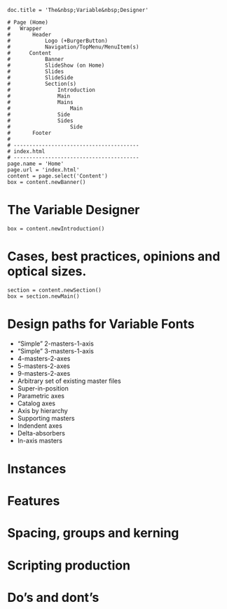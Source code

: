 ~~~
doc.title = 'The&nbsp;Variable&nbsp;Designer'

# Page (Home)
#	Wrapper
#		Header 
#			Logo (+BurgerButton)
#			Navigation/TopMenu/MenuItem(s)
#      Content
#  			Banner
#  			SlideShow (on Home)
#      		Slides
#      		SlideSide
#			Section(s)
#				Introduction
#				Main
#				Mains
#					Main
#				Side
#				Sides
#					Side
#		Footer
#
# ----------------------------------------
# index.html
# ----------------------------------------
page.name = 'Home'
page.url = 'index.html'
content = page.select('Content')
box = content.newBanner()
~~~

# The Variable Designer

~~~
box = content.newIntroduction()
~~~

# Cases, best practices, opinions and optical sizes.

~~~
section = content.newSection()
box = section.newMain()
~~~

# Design paths for Variable Fonts

* “Simple” 2-masters-1-axis
* “Simple” 3-masters-1-axis
* 4-masters-2-axes
* 5-masters-2-axes
* 9-masters-2-axes
* Arbitrary set of existing master files
* Super-in-position
* Parametric axes
* Catalog axes
* Axis by hierarchy
* Supporting masters
* Indendent axes
* Delta-absorbers
* In-axis masters

# Instances

# Features

# Spacing, groups and kerning

# Scripting production

# Do’s and dont’s


